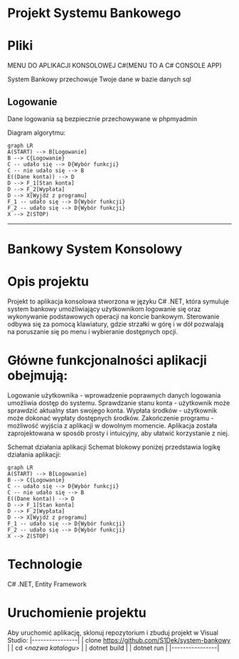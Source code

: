 # Projekt Systemu Bankowego

# Pliki
MENU DO APLIKACJI KONSOLOWEJ C#(MENU TO A C# CONSOLE APP)

System Bankowy przechowuje Twoje dane w bazie danych sql

## Logowanie

Dane logowania są bezpiecznie przechowywane w phpmyadmin


Diagram algorytmu:

```mermaid
graph LR
A(START) --> B[Logowanie]
B --> C{Logowanie}
C -- udało się --> D{Wybór funkcji}
C -- nie udało się --> B
E((Dane konta)) --> D
D --> F_1[Stan konta]
D --> F_2[Wypłata]
D --> X[Wyjdź z programu]
F_1 -- udało się --> D{Wybór funkcji}
F_2 -- udało się --> D{Wybór funkcji}
X --> Z(STOP)
```

---------------------------------



# Bankowy System Konsolowy

# Opis projektu
Projekt to aplikacja konsolowa stworzona w języku C# .NET, która symuluje system bankowy umożliwiający użytkownikom logowanie się oraz wykonywanie podstawowych operacji na koncie bankowym. Sterowanie odbywa się za pomocą klawiatury, gdzie strzałki w górę i w dół pozwalają na poruszanie się po menu i wybieranie dostępnych opcji.

# Główne funkcjonalności aplikacji obejmują:

Logowanie użytkownika - wprowadzenie poprawnych danych logowania umożliwia dostęp do systemu.
Sprawdzanie stanu konta - użytkownik może sprawdzić aktualny stan swojego konta.
Wypłata środków - użytkownik może dokonać wypłaty dostępnych środków.
Zakończenie programu - możliwość wyjścia z aplikacji w dowolnym momencie.
Aplikacja została zaprojektowana w sposób prosty i intuicyjny, aby ułatwić korzystanie z niej.

Schemat działania aplikacji
Schemat blokowy poniżej przedstawia logikę działania aplikacji:

```mermaid
graph LR
A(START) --> B[Logowanie]
B --> C{Logowanie}
C -- udało się --> D{Wybór funkcji}
C -- nie udało się --> B
E((Dane konta)) --> D
D --> F_1[Stan konta]
D --> F_2[Wypłata]
D --> X[Wyjdź z programu]
F_1 -- udało się --> D{Wybór funkcji}
F_2 -- udało się --> D{Wybór funkcji}
X --> Z(STOP)
```

# Technologie
C# .NET, Entity Framework


# Uruchomienie projektu
Aby uruchomić aplikację, sklonuj repozytorium i zbuduj projekt w Visual Studio:
|----------------|
| clone https://github.com/S1Dek/system-bankowy |
| cd <*nazwa katalogu*> |
| dotnet build |
| dotnet run |
|----------------|
